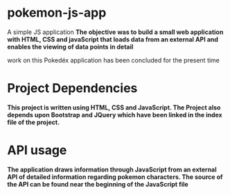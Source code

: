 # pokemon-js-app
A simple JS application
**The objective was to build a small web application with HTML, CSS and javaScript that loads data from an external API and enables the viewing of data points in detail**


work on this Pokedéx application has been concluded for the present time

# Project Dependencies
**This project is written using HTML, CSS and JavaScript. The Project also depends upon Bootstrap and JQuery which have been linked in the index file of the project.**

# API usage
**The application draws information through JavaScript from an external API of detailed information regarding pokemon characters. The source of the API can be found near the beginning of the JavaScript file**


